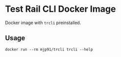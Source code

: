 # Test Rail CLI Docker Image
Docker image with `trcli` preinstalled.

## Usage
```shell
docker run --rm mjp91/trcli trcli --help
```
